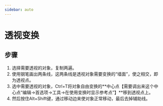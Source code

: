 ```yaml
---
sidebar: auto
---
```


# 透视变换

## 步骤

1. 选择需要透视的对象，复制两遍。
2. 使用钢笔画出两条线，这两条线是透视对象需要变换的“墙面”，使之相交，即为透视点。
3. 选中需要透视的对象，Ctrl+T将对象自由变换的**中心点【需要调出来这个中心点“编辑→首选项→工具→在使用变换时显示参考点”】**移到透视点上。
4. 然后按住Alt+Shift键，通过移动边来使对象正常移动，最后去掉辅助线。